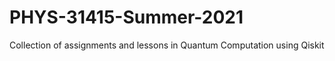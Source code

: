 # PHYS-31415-Summer-2021
Collection of assignments and lessons in Quantum Computation using Qiskit 
